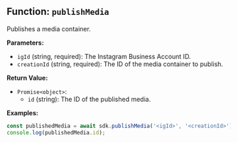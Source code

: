 ## Function: `publishMedia`

Publishes a media container.

**Parameters:**

- `igId` (string, required): The Instagram Business Account ID.
- `creationId` (string, required): The ID of the media container to publish.

**Return Value:**

- `Promise<object>`:
  - `id` (string): The ID of the published media.

**Examples:**

```typescript
const publishedMedia = await sdk.publishMedia('<igId>', '<creationId>');
console.log(publishedMedia.id);
```
